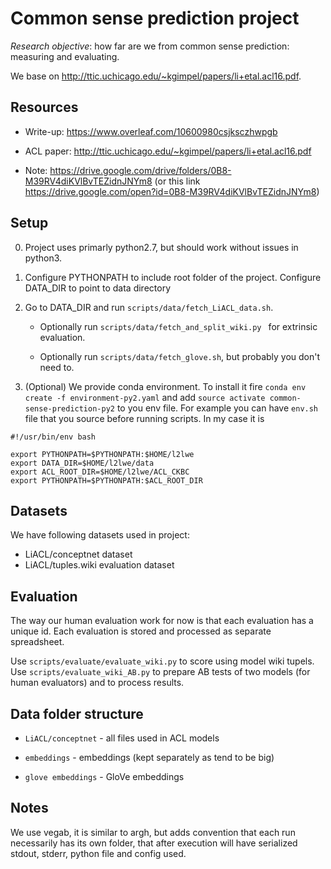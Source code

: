 # Common sense prediction project

*Research objective*: how far are we from common sense prediction: measuring and evaluating.

We base on http://ttic.uchicago.edu/~kgimpel/papers/li+etal.acl16.pdf.

## Resources

* Write-up: https://www.overleaf.com/10600980csjksczhwpgb

* ACL paper: http://ttic.uchicago.edu/~kgimpel/papers/li+etal.acl16.pdf

* Note: https://drive.google.com/drive/folders/0B8-M39RV4diKVlBvTEZidnJNYm8 (or this link https://drive.google.com/open?id=0B8-M39RV4diKVlBvTEZidnJNYm8)

## Setup

0. Project uses primarly python2.7, but should work without issues in python3.

1. Configure PYTHONPATH to include root folder of the project. Configure DATA_DIR to point to data directory

2. Go to DATA_DIR and run `scripts/data/fetch_LiACL_data.sh`.

    * Optionally run `scripts/data/fetch_and_split_wiki.py ` for extrinsic evaluation.
    
    * Optionally run `scripts/data/fetch_glove.sh`, but probably you don't need to.

3. (Optional) We provide conda environment. To install it fire `conda env create -f environment-py2.yaml` and add
`source activate common-sense-prediction-py2` to you env file.
For example you can have `env.sh` file that you source before running scripts. In my case it is

```
#!/usr/bin/env bash

export PYTHONPATH=$PYTHONPATH:$HOME/l2lwe
export DATA_DIR=$HOME/l2lwe/data
export ACL_ROOT_DIR=$HOME/l2lwe/ACL_CKBC
export PYTHONPATH=$PYTHONPATH:$ACL_ROOT_DIR
```

## Datasets

We have following datasets used in project:

* LiACL/conceptnet dataset
* LiACL/tuples.wiki evaluation dataset

## Evaluation

The way our human evaluation work for now is that each evaluation has a unique id. Each evaluation is stored and processed
as separate spreadsheet. 

Use `scripts/evaluate/evaluate_wiki.py` to score using model wiki tupels. Use `scripts/evaluate_wiki_AB.py` to
prepare AB tests of two models (for human evaluators) and to process results.

## Data folder structure

* `LiACL/conceptnet` - all files used in ACL models

* `embeddings` - embeddings (kept separately as tend to be big)

* `glove embeddings` - GloVe embeddings

## Notes

We use vegab, it is similar to argh, but adds convention that each run necessarily has its own folder, that
after execution will have serialized stdout, stderr, python file and config used.
